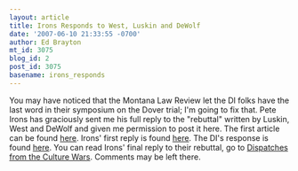 ```yaml
---
layout: article
title: Irons Responds to West, Luskin and DeWolf
date: '2007-06-10 21:33:55 -0700'
author: Ed Brayton
mt_id: 3075
blog_id: 2
post_id: 3075
basename: irons_responds
---
```

You may have noticed that the Montana Law Review let the DI folks have the last word in their symposium on the Dover trial; I'm going to fix that. Pete Irons has graciously sent me his full reply to the "rebuttal" written by Luskin, West and DeWolf and given me permission to post it here. The first article can be found [here](http://www.umt.edu/mlr/Discovery%20Institute%20Article.pdf). Irons' first reply is found [here](http://www.umt.edu/mlr/Irons%20Response.pdf). The DI's response is found [here](http://www.umt.edu/mlr/DI%20Rebuttal.pdf). You can read Irons' final reply to their rebuttal, go to [Dispatches from the Culture Wars](http://scienceblogs.com/dispatches/2007/06/irons_responds_to_west_luskin.php). Comments may be left there.
